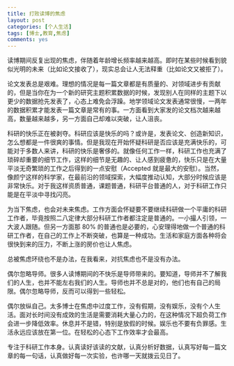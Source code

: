 ```yaml
---
title: 打败读博的焦虑
layout: post
categories: [个人生活]
tags: [博士,教育,焦虑]
comments: yes
---
```


读博期间反复出现的焦虑，伴随着年龄增长频率越来越高。即时在某些时候看到貌似光明的未来（比如论文接收了），现实总会让人无法释重（比如论文又被拒了）。

论文发表总是艰难。理想的情况是每一篇文章都是有质量的、对领域进步有贡献的，但是当你在为一个新的研究主题积累数据的时候，发现别人在同样的主题下以更少的数据抢先发表了，心态上难免会浮躁。地学领域论文发表通常很慢，一两年的数据积累才能发表一篇文章是常有的事。一方面看到大家发的论文档次越来越高，数量越来越多，另一方面自己却难以突破，让人沮丧。

科研的快乐正在被剥夺。科研应该是快乐的吗？或许是，发表论文、创造新知识，怎么想都是一件很爽的事情。但是我现在开始怀疑科研是否应该是充满快乐的，可能对于多数人来讲，科研的快乐是奢侈的。就像任何工作一样，科研工作也充满了琐碎却重要的细节工作，这样的细节是无趣的、让人感到疲惫的，快乐只是在大量平淡无奇繁琐的工作之后得到的一点安慰（Accepted 就是最大的安慰）。当然，像颜宁这样的科学家，在最前沿的领域探索，大幅度推动认知，大部分时候应该是非常快乐。对于我这样资质普通，课题普通，科研平台普通的人，对于科研工作只能是在平淡中寻找闪亮。

为当下焦虑，也会对未来焦虑。工作方面会怀疑要不要继续科研做一个平庸的科研工作者，毕竟按照二八定律大部分科研工作者都注定是普通的。一小撮人引领，一大波人跟随。但另一方面那 80% 的普通也是必要的，心安理得地做一个普通的科研工作者，在自己的工作上不断突破，也算是一种成功。生活和家庭方面各种将会很快到来的压力，不断上涨的房价也让人焦虑。

总被焦虑环绕也不是办法，在我看来，对抗焦虑也不是没有办法。

偶尔忽略导师。很多人读博期间的不快乐是导师带来的。要知道，导师并不了解我们的人生，也并不能左右我们的人生。导师也并不总是对的，他们也有自己的局限。偶尔忽略导师，反而可以得到一些轻松。

偶尔放纵自己。太多博士在焦虑中过度工作，没有假期，没有娱乐，没有个人生活。面对长时间没有成效的生活是需要消耗大量心力的，在这种情况下超负荷工作会进一步降低效率。休息并不是错，特别是放假的时候。娱乐也不要有负罪感。生活永远应该放在第一位。在轻松的心态下工作效率才会最高。

专注于科研工作本身。认真读好该读的文献，认真分析好数据，认真写好每一篇文章的每一句话，认真做好每一次实验，也许哪一天就拨云见日了。
